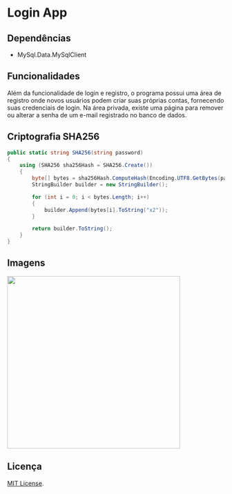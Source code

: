# Login App

## Dependências

- MySql.Data.MySqlClient

## Funcionalidades

Além da funcionalidade de login e registro, o programa possui uma área de registro onde novos usuários podem criar suas próprias contas, fornecendo suas credenciais de login.
Na área privada, existe uma página para remover ou alterar a senha de um e-mail registrado no banco de dados.

## Criptografia SHA256

```csharp
public static string SHA256(string password)
{
    using (SHA256 sha256Hash = SHA256.Create())
    {
        byte[] bytes = sha256Hash.ComputeHash(Encoding.UTF8.GetBytes(password));
        StringBuilder builder = new StringBuilder();

        for (int i = 0; i < bytes.Length; i++)
        {
            builder.Append(bytes[i].ToString("x2"));
        }

        return builder.ToString();
    }
}
```

## Imagens

<p float="center">
  <img src="https://i.imgur.com/OHJRjXi.png" width="400" />
</p>

## Licença

[MIT License](https://github.com/rodriaum/Login?tab=MIT-1-ov-file#MIT-1-ov-file).